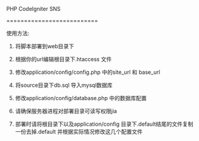 PHP CodeIgniter SNS

==========================

使用方法:

1. 将脚本部署到web目录下

2. 根据你的url编辑根目录下.htaccess 文件

3. 修改application/config/config.php 中的site_url 和  base_url

3. 将source目录下db.sql 导入mysql数据库

4. 修改application/config/database.php 中的数据库配置

5. 请确保服务器进程对部署目录可读写权限jia

6. 部署时请将根目录下以及application/config 目录下.default结尾的文件复制一份去掉.default 并根据实际情况修改这几个配置文件